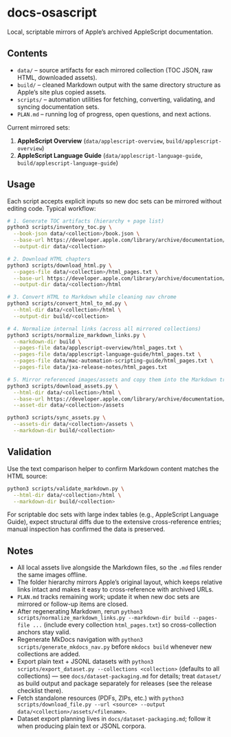 # docs-osascript

Local, scriptable mirrors of Apple’s archived AppleScript documentation.

## Contents

- `data/` – source artifacts for each mirrored collection (TOC JSON, raw HTML, downloaded assets).
- `build/` – cleaned Markdown output with the same directory structure as Apple’s site plus copied assets.
- `scripts/` – automation utilities for fetching, converting, validating, and syncing documentation sets.
- `PLAN.md` – running log of progress, open questions, and next actions.

Current mirrored sets:

1. **AppleScript Overview** (`data/applescript-overview`, `build/applescript-overview`)
2. **AppleScript Language Guide** (`data/applescript-language-guide`, `build/applescript-language-guide`)

## Usage

Each script accepts explicit inputs so new doc sets can be mirrored without editing code. Typical workflow:

```bash
# 1. Generate TOC artifacts (hierarchy + page list)
python3 scripts/inventory_toc.py \
  --book-json data/<collection>/book.json \
  --base-url https://developer.apple.com/library/archive/documentation/.../<collection>/ \
  --output-dir data/<collection>

# 2. Download HTML chapters
python3 scripts/download_html.py \
  --pages-file data/<collection>/html_pages.txt \
  --base-url https://developer.apple.com/library/archive/documentation/.../<collection>/ \
  --output-dir data/<collection>/html

# 3. Convert HTML to Markdown while cleaning nav chrome
python3 scripts/convert_html_to_md.py \
  --html-dir data/<collection>/html \
  --output-dir build/<collection>

# 4. Normalize internal links (across all mirrored collections)
python3 scripts/normalize_markdown_links.py \
  --markdown-dir build \
  --pages-file data/applescript-overview/html_pages.txt \
  --pages-file data/applescript-language-guide/html_pages.txt \
  --pages-file data/mac-automation-scripting-guide/html_pages.txt \
  --pages-file data/jxa-release-notes/html_pages.txt

# 5. Mirror referenced images/assets and copy them into the Markdown tree
python3 scripts/download_assets.py \
  --html-dir data/<collection>/html \
  --base-url https://developer.apple.com/library/archive/documentation/.../<collection>/ \
  --asset-dir data/<collection>/assets

python3 scripts/sync_assets.py \
  --assets-dir data/<collection>/assets \
  --markdown-dir build/<collection>
```

## Validation

Use the text comparison helper to confirm Markdown content matches the HTML source:

```bash
python3 scripts/validate_markdown.py \
  --html-dir data/<collection>/html \
  --markdown-dir build/<collection>
```

For scriptable doc sets with large index tables (e.g., AppleScript Language Guide), expect structural diffs due to the extensive cross-reference entries; manual inspection has confirmed the data is preserved.

## Notes

- All local assets live alongside the Markdown files, so the `.md` files render the same images offline.
- The folder hierarchy mirrors Apple’s original layout, which keeps relative links intact and makes it easy to cross-reference with archived URLs.
- `PLAN.md` tracks remaining work; update it when new doc sets are mirrored or follow-up items are closed.
- After regenerating Markdown, rerun `python3 scripts/normalize_markdown_links.py --markdown-dir build --pages-file ...` (include every collection `html_pages.txt`) so cross-collection anchors stay valid.
- Regenerate MkDocs navigation with `python3 scripts/generate_mkdocs_nav.py` before `mkdocs build` whenever new collections are added.
- Export plain text + JSONL datasets with `python3 scripts/export_dataset.py --collections <collection>` (defaults to all collections) — see `docs/dataset-packaging.md` for details; treat `dataset/` as build output and package separately for releases (see the release checklist there).
- Fetch standalone resources (PDFs, ZIPs, etc.) with `python3 scripts/download_file.py --url <source> --output data/<collection>/assets/<filename>`.
- Dataset export planning lives in `docs/dataset-packaging.md`; follow it when producing plain text or JSONL corpora.
